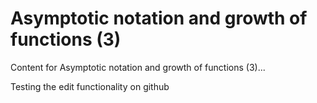 # Asymptotic notation and growth of functions (3)

Content for Asymptotic notation and growth of functions (3)...

Testing the edit functionality on github
